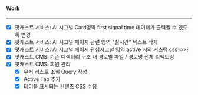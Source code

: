 
#### Work
---
- [x] 팟캐스트 서비스: AI 시그널 Card영역 first signal time 데이터가 출력될 수 있도록 변경
- [x] 팟캐스트 서비스: AI 시그널 페이지 관련 영역 "실시간" 텍스트 삭제
- [x] 팟캐스트 서비스: AI 시그널 페이지 관심시그널 영역 active 시의 커스텀 css 추가
- [x] 팟캐스트 CMS: 기존 디렉터리 구조 내 경로별 파일 / 경로명 전체 리팩토링
- [x] 팟캐스트 CMS: 회원 관리
	- [x] 유저 리스트 조회 Query 작성
	- [x] Active Tab 추가
	- [x] 테이블 표시되는 컨텐츠 CSS 수정 
